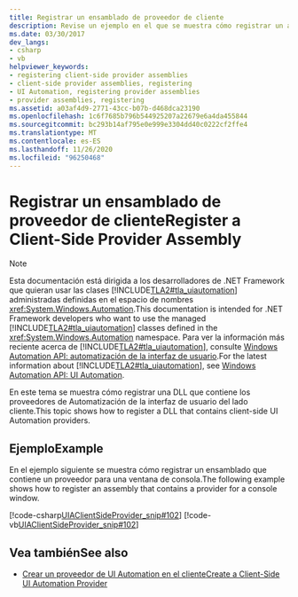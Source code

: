 ```yaml
---
title: Registrar un ensamblado de proveedor de cliente
description: Revise un ejemplo en el que se muestra cómo registrar un archivo DLL que contiene los proveedores de automatización de la interfaz de usuario del lado cliente.
ms.date: 03/30/2017
dev_langs:
- csharp
- vb
helpviewer_keywords:
- registering client-side provider assemblies
- client-side provider assemblies, registering
- UI Automation, registering provider assemblies
- provider assemblies, registering
ms.assetid: a03af4d9-2771-43cc-b07b-d468dca23190
ms.openlocfilehash: 1c6f7685b796b544925207a22679e6a4da455844
ms.sourcegitcommit: bc293b14af795e0e999e3304dd40c0222cf2ffe4
ms.translationtype: MT
ms.contentlocale: es-ES
ms.lasthandoff: 11/26/2020
ms.locfileid: "96250468"
---
```

# <a name="register-a-client-side-provider-assembly"></a><span data-ttu-id="3a144-103">Registrar un ensamblado de proveedor de cliente</span><span class="sxs-lookup"><span data-stu-id="3a144-103">Register a Client-Side Provider Assembly</span></span>

> [!NOTE]
> <span data-ttu-id="3a144-104">Esta documentación está dirigida a los desarrolladores de .NET Framework que quieran usar las clases [!INCLUDE[TLA2#tla_uiautomation](../../../includes/tla2sharptla-uiautomation-md.md)] administradas definidas en el espacio de nombres <xref:System.Windows.Automation>.</span><span class="sxs-lookup"><span data-stu-id="3a144-104">This documentation is intended for .NET Framework developers who want to use the managed [!INCLUDE[TLA2#tla_uiautomation](../../../includes/tla2sharptla-uiautomation-md.md)] classes defined in the <xref:System.Windows.Automation> namespace.</span></span> <span data-ttu-id="3a144-105">Para ver la información más reciente acerca de [!INCLUDE[TLA2#tla_uiautomation](../../../includes/tla2sharptla-uiautomation-md.md)], consulte [Windows Automation API: automatización de la interfaz de usuario](/windows/win32/winauto/entry-uiauto-win32).</span><span class="sxs-lookup"><span data-stu-id="3a144-105">For the latest information about [!INCLUDE[TLA2#tla_uiautomation](../../../includes/tla2sharptla-uiautomation-md.md)], see [Windows Automation API: UI Automation](/windows/win32/winauto/entry-uiauto-win32).</span></span>  
  
 <span data-ttu-id="3a144-106">En este tema se muestra cómo registrar una DLL que contiene los proveedores de Automatización de la interfaz de usuario del lado cliente.</span><span class="sxs-lookup"><span data-stu-id="3a144-106">This topic shows how to register a DLL that contains client-side UI Automation providers.</span></span>  
  
## <a name="example"></a><span data-ttu-id="3a144-107">Ejemplo</span><span class="sxs-lookup"><span data-stu-id="3a144-107">Example</span></span>  

 <span data-ttu-id="3a144-108">En el ejemplo siguiente se muestra cómo registrar un ensamblado que contiene un proveedor para una ventana de consola.</span><span class="sxs-lookup"><span data-stu-id="3a144-108">The following example shows how to register an assembly that contains a provider for a console window.</span></span>  
  
 [!code-csharp[UIAClientSideProvider_snip#102](../../../samples/snippets/csharp/VS_Snippets_Wpf/UIAClientSideProvider_snip/CSharp/CSClientProgram.cs#102)]
 [!code-vb[UIAClientSideProvider_snip#102](../../../samples/snippets/visualbasic/VS_Snippets_Wpf/UIAClientSideProvider_snip/visualbasic/csclientprogram.vb#102)]  
  
## <a name="see-also"></a><span data-ttu-id="3a144-109">Vea también</span><span class="sxs-lookup"><span data-stu-id="3a144-109">See also</span></span>

- [<span data-ttu-id="3a144-110">Crear un proveedor de UI Automation en el cliente</span><span class="sxs-lookup"><span data-stu-id="3a144-110">Create a Client-Side UI Automation Provider</span></span>](create-a-client-side-ui-automation-provider.md)
